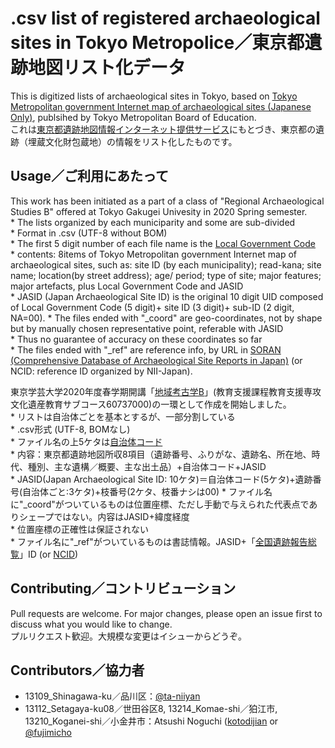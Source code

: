 # .csv list of registered archaeological sites in Tokyo Metropolice／東京都遺跡地図リスト化データ
This is digitized lists of archaeological sites in Tokyo, based on [Tokyo Metropolitan government Internet map of archaeological sites (Japanese Only)](https://tokyo-iseki.metro.tokyo.lg.jp/), publsihed by Tokyo Metropolitan Board of Education.  
これは[東京都遺跡地図情報インターネット提供サービス](https://tokyo-iseki.metro.tokyo.lg.jp/)にもとづき、東京都の遺跡（埋蔵文化財包蔵地）の情報をリスト化したものです。  

## Usage／ご利用にあたって

This work has been initiated as a part of a class of "Regional Archaeological Studies B" offered at Tokyo Gakugei Univesity in 2020 Spring semester.   
    * The lists organized by each municiparity and some are sub-divided  
    * Format in .csv (UTF-8 without BOM)  
    * The first 5 digit number of each file name is the [Local Government Code](http://data.e-stat.go.jp/lodw/en/provdata/lodRegion)  
    * contents: 8items of Tokyo Metropolitan government Internet map of archaeological sites, such as: site ID (by each municipality); read-kana; site name; location(by street address); age/ period; type of site; major features; major artefacts, plus Local Government Code and JASID  
    * JASID (Japan Archaeological Site ID) is the original 10 digit UID composed of Local Government Code (5 digit)+ site ID (3 digit)+ sub-ID (2 digit, NA=00). 
    * The files ended with "_coord" are geo-coordinates, not by shape but by manually chosen representative point, referable with JASID  
    * Thus no guarantee of accuracy on these coordinates so far  
    * The files ended with "_ref" are reference info, by URL in [SORAN (Comprehensive Database of Archaeological Site Reports in Japan)](https://sitereports.nabunken.go.jp/en) (or NCID: reference ID organized by NII-Japan).  

東京学芸大学2020年度春学期開講「[地域考古学B](https://portal.u-gakugei.ac.jp/syllabus/)」(教育支援課程教育支援専攻文化遺産教育サブコース60737000)の一環として作成を開始しました。  
    * リストは自治体ごとを基本とするが、一部分割している  
    * .csv形式 (UTF-8, BOMなし)  
    * ファイル名の上5ケタは[自治体コード](https://www.soumu.go.jp/denshijiti/code.html)  
    * 内容：東京都遺跡地図所収8項目（遺跡番号、ふりがな、遺跡名、所在地、時代、種別、主な遺構／概要、主な出土品）+自治体コード+JASID  
    * JASID(Japan Archaeological Site ID: 10ケタ)＝自治体コード(5ケタ)+遺跡番号(自治体ごと:3ケタ)+枝番号(2ケタ、枝番ナシは00)
    * ファイル名に"_coord"がついているものは位置座標、ただし手動で与えられた代表点でありシェープではない。内容はJASID+緯度経度  
    * 位置座標の正確性は保証されない  
    * ファイル名に"_ref"がついているものは書誌情報。JASID+「[全国遺跡報告総覧](https://sitereports.nabunken.go.jp/ja)」ID (or [NCID](https://www.nii.ac.jp/nels/man/descript/item_list.html))  

## Contributing／コントリビューション
Pull requests are welcome. For major changes, please open an issue first to discuss what you would like to change.  
プルリクエスト歓迎。大規模な変更はイシューからどうぞ。  

## Contributors／協力者  
* 13109_Shinagawa-ku／品川区：[@ta-niiyan](https://twitter.com/ta_niiyan)  
* 13112_Setagaya-ku08／世田谷区8, 13214_Komae-shi／狛江市, 13210_Koganei-shi／小金井市：Atsushi Noguchi ([kotodijian](https://github.com/kotdijian) or [@fujimicho](https://twitter.com/fujimicho)  

